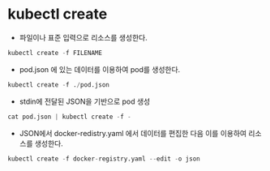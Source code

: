 # kubectl create

- 파일이나 표준 입력으로 리소스를 생성한다. 

```py
kubectl create -f FILENAME
```

- pod.json 에 있는 데이터를 이용하여 pod를 생성한다.
  
```py
kubectl create -f ./pod.json
```

- stdin에 전달된 JSON을 기반으로 pod 생성 

```py
cat pod.json | kubectl create -f -
```

- JSON에서 docker-redistry.yaml 에서 데이터를 편집한 다음 이를 이용하여 리소스를 생성한다. 

```py
kubectl create -f docker-registry.yaml --edit -o json
```


